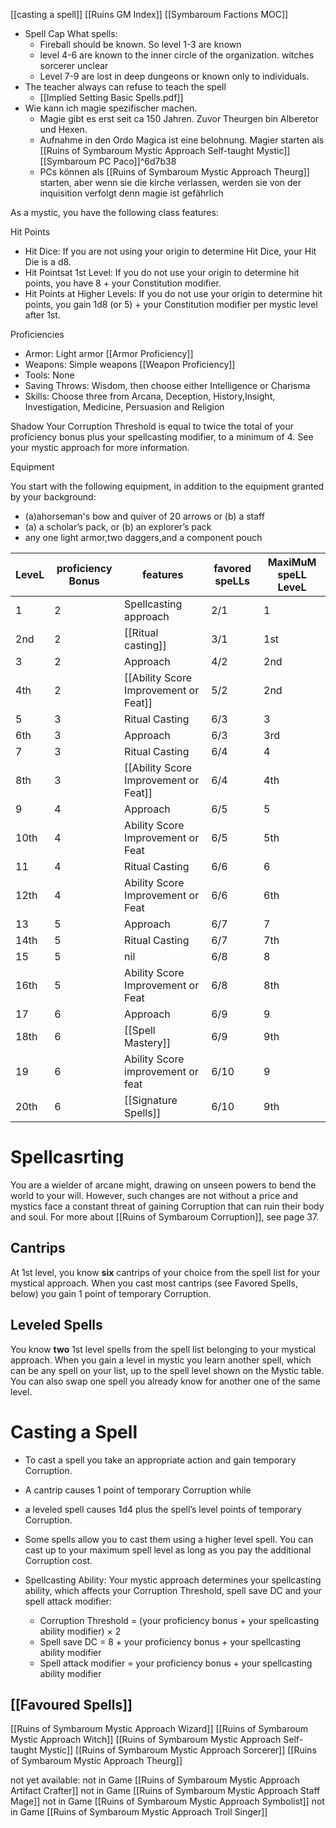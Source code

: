 [[casting a spell]]
[[Ruins GM Index]]
[[Symbaroum Factions MOC]]
- Spell Cap What spells: 
	- Fireball should be known.  So level 1-3 are known
	- level 4-6 are known to the inner circle of the organization. witches sorcerer unclear
	- Level 7-9 are lost in deep dungeons or known only to individuals.
- The teacher always can refuse to teach the spell
	- [[Implied Setting Basic Spells.pdf]]
- Wie kann ich magie spezifischer machen.
	- Magie gibt es erst seit ca 150 Jahren. Zuvor Theurgen bin Alberetor und Hexen.
	- Aufnahme in den Ordo Magica ist eine belohnung. Magier starten als [[Ruins of Symbaroum Mystic Approach Self-taught Mystic]] [[Symbaroum PC Paco]]^6d7b38
	- PCs können als [[Ruins of Symbaroum Mystic Approach Theurg]] starten, aber wenn sie die kirche verlassen, werden sie von der inquisition verfolgt denn magie ist gefährlich


As a mystic, you have the following class features:

Hit Points  
- Hit Dice: If you are not using your origin to determine Hit Dice, your Hit Die is a d8.  
- Hit Pointsat 1st Level: If you do not use your origin to determine hit points, you have 8 + your Constitution modifier. 
- Hit Points at Higher Levels: If you do not use your origin to determine hit points, you gain 1d8 (or 5) + your Constitution modifier per mystic level after 1st.

Proficiencies  
- Armor: Light armor  [[Armor Proficiency]]
- Weapons: Simple weapons  [[Weapon Proficiency]]
- Tools: None  
- Saving Throws: Wisdom, then choose either Intelligence or Charisma
- Skills: Choose three from Arcana, Deception, History,Insight, Investigation, Medicine, Persuasion and Religion

Shadow
Your Corruption Threshold is equal to twice the total of your proficiency bonus plus your spellcasting modifier, to a minimum of 4. See your mystic approach for more information.

Equipment

You start with the following equipment, in addition to the equipment granted by your background:  
- (a)ahorseman's bow and quiver of 20 arrows or (b) a staff
- (a) a scholar’s pack, or (b) an explorer’s pack
- any one light armor,two daggers,and a component pouch



| LeveL | proficiency Bonus | features                              | favored speLLs | MaxiMuM speLL LeveL |
| ----- | ----------------- | ------------------------------------- | -------------- | ------------------- |
| 1     | 2                 | Spellcasting approach                 | 2/1            | 1                   |
| 2nd   | 2                 | [[Ritual casting]]                    | 3/1            | 1st                 |
| 3     | 2                 | Approach                              | 4/2            | 2nd                 |
| 4th   | 2                 | [[Ability Score Improvement or Feat]] | 5/2            | 2nd                 |
| 5     | 3                 | Ritual Casting                        | 6/3            | 3                   |
| 6th   | 3                 | Approach                              | 6/3            | 3rd                 |
| 7     | 3                 | Ritual Casting                        | 6/4            | 4                   |
| 8th   | 3                 | [[Ability Score Improvement or Feat]]     | 6/4            | 4th                 |
| 9     | 4                 | Approach                              | 6/5            | 5                   |
| 10th  | 4                 | Ability Score Improvement or Feat     | 6/5            | 5th                 |
| 11    | 4                 | Ritual Casting                        | 6/6            | 6                   |
| 12th  | 4                 | Ability Score Improvement or Feat     | 6/6            | 6th                 |
| 13    | 5                 | Approach                              | 6/7            | 7                   |
| 14th  | 5                 | Ritual Casting                        | 6/7            | 7th                 |
| 15    | 5                 | nil                                   | 6/8            | 8                   |
| 16th  | 5                 | Ability Score Improvement or Feat     | 6/8            | 8th                 |
| 17    | 6                 | Approach                              | 6/9            | 9                   |
| 18th  | 6                 | [[Spell Mastery]]                     | 6/9            | 9th                 |
| 19    | 6                 | Ability Score improvement or feat     | 6/10           | 9                   |
| 20th  | 6                 | [[Signature Spells]]                  | 6/10           | 9th                 |

# Spellcasrting

You are a wielder of arcane might, drawing on unseen powers to bend the world to your will. However, such changes are not without a price and mystics face a constant threat of gaining Corruption that can ruin their body and soul. For more about [[Ruins of Symbaroum Corruption]], see page 37.

## Cantrips
At 1st level, you know **six** cantrips of your choice from the spell list for your mystical approach. When you cast most cantrips (see Favored Spells, below) you gain 1 point of temporary Corruption.

## Leveled Spells

You know **two** 1st level spells from the spell list belonging to your mystical approach. When you gain a level in mystic you learn another spell, which can be any spell on your list, up to the spell level shown on the Mystic table. You can also swap one spell you already know for another one of the same level.

# Casting a Spell
- To cast a spell you take an appropriate action and gain temporary Corruption.  
- A cantrip causes 1 point of temporary Corruption while  
- a leveled spell causes 1d4 plus the spell’s level points of temporary Corruption.

- Some spells allow you to cast them using a higher level spell. You can cast up to your maximum spell level as long as you pay the additional Corruption cost.

- Spellcasting Ability: Your mystic approach determines your spellcasting ability, which affects your Corruption Threshold, spell save DC and your spell attack modifier:
	- Corruption Threshold = (your proficiency bonus + your spellcasting ability modifier) × 2  
	- Spell save DC = 8 + your proficiency bonus + your spellcasting ability modifier  
	- Spell attack modifier = your proficiency bonus + your spellcasting ability modifier

## [[Favoured Spells]]



[[Ruins of Symbaroum Mystic Approach Wizard]]
[[Ruins of Symbaroum Mystic Approach Witch]]
[[Ruins of Symbaroum Mystic Approach Self-taught Mystic]]
[[Ruins of Symbaroum Mystic Approach Sorcerer]]
[[Ruins of Symbaroum Mystic Approach Theurg]]

not yet available:
not in Game [[Ruins of Symbaroum Mystic Approach Artifact Crafter]]
not in Game [[Ruins of Symbaroum Mystic Approach Staff Mage]]
not in Game [[Ruins of Symbaroum Mystic Approach Symbolist]]
not in Game [[Ruins of Symbaroum Mystic Approach Troll Singer]]